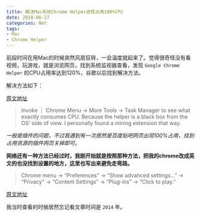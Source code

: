 ```yaml
---
title: 解决Mac系统Chrome Helper进程占用100%CPU
date: 2018-06-27
categories: Net
tags:
- Mac
- Chrome Helper
---
```




前段时间在用Mac的时候突然风扇狂转，一会温度就起来了。觉得很奇怪没有看视频，玩游戏，就是浏览网页，找到系统监视器查看，发现 `Google Chrome Helper` 的CPU占用率达到120%，谷歌以后找到解决方法。

解决方法如下：

[原文地址](https://apple.stackexchange.com/questions/272000/how-to-make-google-chrome-helper-not-use-as-much-cpu)

> Invoke ⋮ Chrome Menu → More Tools → Task Manager to see what exactly consumes CPU. Because the helper is a black box from the OS' side of view. I personally found a mining extension that way.

*一般是插件的问题，不过我遇到有一次居然是百度贴吧网页出现100%占用，找到占用资源的插件网页关掉即可。*

<!--more-->

**网络还有一种方法已经过时，我刚开始就是按照那种方法，把我的chrome改成英文的也没找到设置的地方，这里也写出来避免走弯路。**

> Chrome menu → “Preferences” → “Show advanced settings…” → “Privacy” → “Content Settings” → “Plug-ins” → “Click to play.”

[原文地址](https://www.wired.com/2014/10/google-chrome-helper/)

我当时查看的时候居然忘记看文章时间是 `2014` 年。
